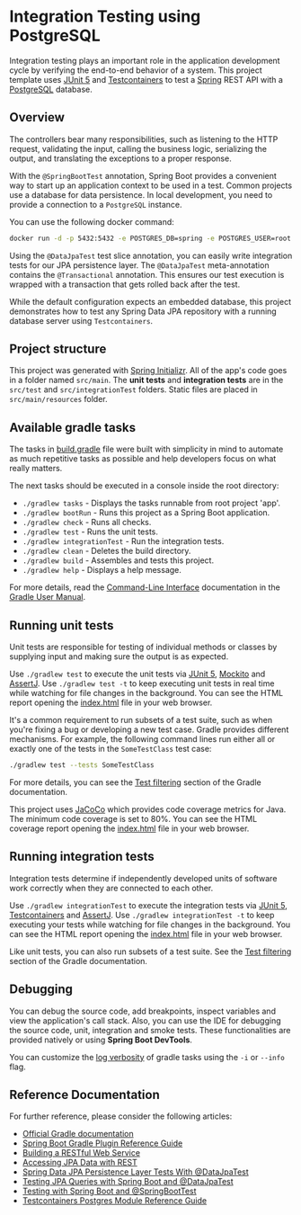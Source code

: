 # Integration Testing using PostgreSQL

Integration testing plays an important role in the application development cycle by verifying the end-to-end behavior of a system.
This project template uses [JUnit 5](https://junit.org/junit5/) and [Testcontainers](https://www.testcontainers.org/) to test a [Spring](https://spring.io/) REST API with a [PostgreSQL](https://www.postgresql.org/) database.

## Overview

The controllers bear many responsibilities, such as listening to the HTTP request, validating the input, calling the business logic, serializing the output, and translating the exceptions to a proper response.

With the `@SpringBootTest` annotation, Spring Boot provides a convenient way to start up an application context to be used in a test.
Common projects use a database for data persistence.
In local development, you need to provide a connection to a `PostgreSQL` instance.

You can use the following docker command:

```bash
docker run -d -p 5432:5432 -e POSTGRES_DB=spring -e POSTGRES_USER=root -e POSTGRES_PASSWORD=secret postgres
```

Using the `@DataJpaTest` test slice annotation, you can easily write integration tests for our JPA persistence layer.
The `@DataJpaTest` meta-annotation contains the `@Transactional` annotation.
This ensures our test execution is wrapped with a transaction that gets rolled back after the test.

While the default configuration expects an embedded database, this project demonstrates how to test any Spring Data JPA repository with a running database server using `Testcontainers`.

## Project structure

This project was generated with [Spring Initializr](https://start.spring.io/).
All of the app's code goes in a folder named `src/main`.
The **unit tests** and **integration tests** are in the `src/test` and `src/integrationTest` folders.
Static files are placed in `src/main/resources` folder.

## Available gradle tasks

The tasks in [build.gradle](build.gradle) file were built with simplicity in mind to automate as much repetitive tasks as possible and help developers focus on what really matters.

The next tasks should be executed in a console inside the root directory:

- `./gradlew tasks` - Displays the tasks runnable from root project 'app'.
- `./gradlew bootRun` - Runs this project as a Spring Boot application.
- `./gradlew check` - Runs all checks.
- `./gradlew test` - Runs the unit tests.
- `./gradlew integrationTest` - Run the integration tests.
- `./gradlew clean` - Deletes the build directory.
- `./gradlew build` - Assembles and tests this project.
- `./gradlew help` - Displays a help message.

For more details, read the [Command-Line Interface](https://docs.gradle.org/current/userguide/command_line_interface.html) documentation in the [Gradle User Manual](https://docs.gradle.org/current/userguide/userguide.html).

## Running unit tests

Unit tests are responsible for testing of individual methods or classes by supplying input and making sure the output is as expected.

Use `./gradlew test` to execute the unit tests via [JUnit 5](https://junit.org/junit5/), [Mockito](https://site.mockito.org/) and [AssertJ](https://assertj.github.io/doc/).
Use `./gradlew test -t` to keep executing unit tests in real time while watching for file changes in the background.
You can see the HTML report opening the [index.html](build/reports/tests/test/index.html) file in your web browser.

It's a common requirement to run subsets of a test suite, such as when you're fixing a bug or developing a new test case.
Gradle provides different mechanisms.
For example, the following command lines run either all or exactly one of the tests in the `SomeTestClass` test case:

```bash
./gradlew test --tests SomeTestClass
```

For more details, you can see the [Test filtering](https://docs.gradle.org/current/userguide/java_testing.html#test_filtering) section of the Gradle documentation.

This project uses [JaCoCo](https://www.eclemma.org/jacoco/) which provides code coverage metrics for Java.
The minimum code coverage is set to 80%.
You can see the HTML coverage report opening the [index.html](build/reports/jacoco/test/html/index.html) file in your web browser.

## Running integration tests

Integration tests determine if independently developed units of software work correctly when they are connected to each other.

Use `./gradlew integrationTest` to execute the integration tests via [JUnit 5](https://junit.org/junit5/), [Testcontainers](https://www.testcontainers.org/) and [AssertJ](https://assertj.github.io/doc/).
Use `./gradlew integrationTest -t` to keep executing your tests while watching for file changes in the background.
You can see the HTML report opening the [index.html](build/reports/tests/integrationTest/index.html) file in your web browser.

Like unit tests, you can also run subsets of a test suite.
See the [Test filtering](https://docs.gradle.org/current/userguide/java_testing.html#test_filtering) section of the Gradle documentation.

## Debugging

You can debug the source code, add breakpoints, inspect variables and view the application's call stack.
Also, you can use the IDE for debugging the source code, unit, integration and smoke tests.
These functionalities are provided natively or using **Spring Boot DevTools**.

You can customize the [log verbosity](https://docs.gradle.org/current/userguide/logging.html#logging) of gradle tasks using the `-i` or `--info` flag.

## Reference Documentation

For further reference, please consider the following articles:

- [Official Gradle documentation](https://docs.gradle.org)
- [Spring Boot Gradle Plugin Reference Guide](https://docs.spring.io/spring-boot/docs/2.5.5/gradle-plugin/reference/html/)
- [Building a RESTful Web Service](https://spring.io/guides/gs/rest-service/)
- [Accessing JPA Data with REST](https://spring.io/guides/gs/accessing-data-rest/)
- [Spring Data JPA Persistence Layer Tests With @DataJpaTest](https://rieckpil.de/test-your-spring-boot-jpa-persistence-layer-with-datajpatest/)
- [Testing JPA Queries with Spring Boot and @DataJpaTest](https://reflectoring.io/spring-boot-data-jpa-test/)
- [Testing with Spring Boot and @SpringBootTest](https://reflectoring.io/spring-boot-test/)
- [Testcontainers Postgres Module Reference Guide](https://www.testcontainers.org/modules/databases/postgres/)
